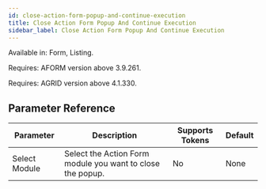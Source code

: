 ```yaml
---
id: close-action-form-popup-and-continue-execution
title: Close Action Form Popup And Continue Execution
sidebar_label: Close Action Form Popup And Continue Execution
---
```


Available in: Form, Listing.

Requires: AFORM version above 3.9.261.

Requires: AGRID version above 4.1.330.




## Parameter Reference
| Parameter | Description | Supports Tokens | Default |
| -- | -- | -- | -- |
| Select Module | Select the Action Form module you want to close the popup. | No | None |
